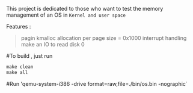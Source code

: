 This project is dedicated to those who want to test the memory management of an OS in `Kernel and user space`

Features :
> pagin
> kmalloc allocation per page size = 0x1000
> interrupt  handling
> make an IO to read disk 0

#To build , just run
```Makefile commands
make clean
make all
```
#Run
'qemu-system-i386 -drive format=raw,file=./bin/os.bin -nographic`
